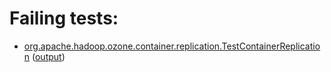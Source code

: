 # Failing tests: 

 * [org.apache.hadoop.ozone.container.replication.TestContainerReplication](hadoop-ozone/integration-test/org.apache.hadoop.ozone.container.replication.TestContainerReplication.txt) ([output](hadoop-ozone/integration-test/org.apache.hadoop.ozone.container.replication.TestContainerReplication-output.txt))
